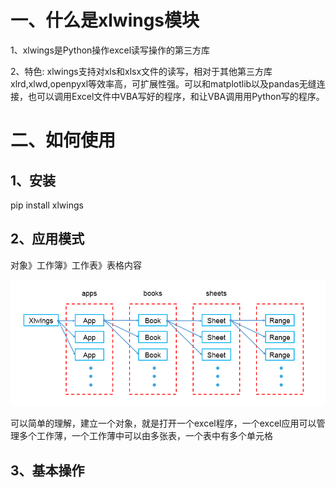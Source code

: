 # **一、什么是xlwings模块**

1、xlwings是Python操作excel读写操作的第三方库

2、特色:  xlwings支持对xls和xlsx文件的读写，相对于其他第三方库xlrd,xlwd,openpyxl等效率高，可扩展性强。可以和matplotlib以及pandas无缝连接，也可以调用Excel文件中VBA写好的程序，和让VBA调用用Python写的程序。

# **二、如何使用**

## 1、安装

pip install xlwings

## 2、应用模式

对象》工作簿》工作表》表格内容

![image-20231213111424207](imge/xlwings_笔记.assets/image-20231213111424207.png)

可以简单的理解，建立一个对象，就是打开一个excel程序，一个excel应用可以管理多个工作薄，一个工作薄中可以由多张表，一个表中有多个单元格

## **3、基本操作**